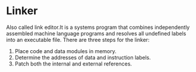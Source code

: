 # Linker
Also called link editor.It is a systems program that combines independently assembled
machine language programs and resolves all undefined labels into
an executable file.
There are three steps for the linker:
1. Place code and data modules in memory.
2. Determine the addresses of data and instruction labels.
3. Patch both the internal and external references.